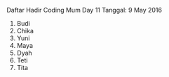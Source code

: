 Daftar Hadir Coding Mum Day 11
Tanggal: 9 May 2016

1. Budi
2. Chika
3. Yuni
4. Maya
5. Dyah
6. Teti
7. Tita